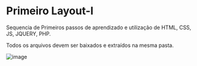 # Primeiro Layout-I
Sequencia de Primeiros passos de aprendizado e utilização de HTML, CSS, JS, JQUERY, PHP.

Todos os arquivos devem ser baixados e extraídos na mesma pasta.

![image](https://user-images.githubusercontent.com/95248915/144145249-4de36b16-6159-4d6c-b0c7-3dff62290f75.png)


